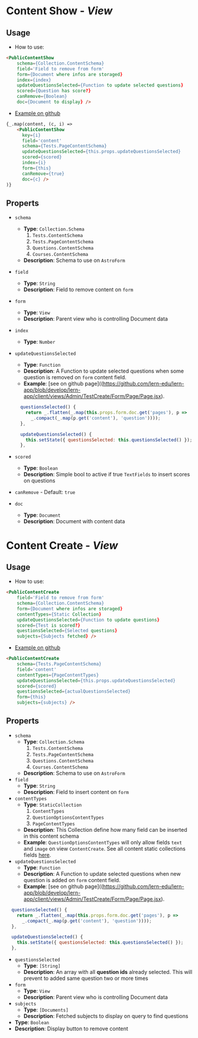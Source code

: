 # Content Show - *View*

## Usage
- How to use:
~~~html
<PublicContentShow
    schema={Collection.ContentSchema}
    field='Field to remove from form'
    form={Document where infos are storaged}
    index={index}
    updateQuestionsSelected={Function to update selected questions}
    scored={Question has score?}
    canRemove={Boolean}
    doc={Document to display} />
~~~
- [Example on github](https://github.com/lern-edu/lern-app/blob/develop/client/views/Admin/TestCreate/Form/Basic/Basic.jsx)
~~~html
{_.map(content, (c, i) =>
    <PublicContentShow
      key={i}
      field='content'
      schema={Tests.PageContentSchema}
      updateQuestionsSelected={this.props.updateQuestionsSelected}
      scored={scored}
      index={i}
      form={this}
      canRemove={true}
      doc={c} />
)}
~~~

## Properts
- `schema`
  - **Type**: `Collection.Schema`
    1. `Tests.ContentSchema`
    2. `Tests.PageContentSchema`
    3. `Questions.ContentSchema`
    4. `Courses.ContentSchema`
  - **Description**: Schema to use on `AstroForm`
- `field`
  - **Type**: `String`
  - **Description**: Field to remove content on `form`
- `form`
  - **Type**: `View`
  - **Description**: Parent view who is controlling Document data
- `index`
  - **Type**: `Number`
- `updateQuestionsSelected`
  - **Type**: `Function`
  - **Description**: A Function to update selected questions when some question is removed on `form` content field.
  - **Example**: [see on github page]((https://github.com/lern-edu/lern-app/blob/develop/lern-app/client/views/Admin/TestCreate/Form/Page/Page.jsx).

  ~~~js
    questionsSelected() {
      return _.flatten(_.map(this.props.form.doc.get('pages'), p =>
        _.compact(_.map(p.get('content'), 'question'))));
    },

    updateQuestionsSelected() {
      this.setState({ questionsSelected: this.questionsSelected() });
    },
  ~~~

- `scored`
  - **Type**: `Boolean`
  - **Description**: Simple bool to active if true `TextFields` to insert scores on questions
- `canRemove` - Default: `true`
- `doc`
  - **Type**: `Document`
  - **Description**: Document with content data

# Content Create - *View*

## Usage
- How to use:
~~~html
<PublicContentCreate
    field='Field to remove from form'
    schema={Collection.ContentSchema}
    form={Document where infos are storaged}
    contentTypes={Static Collection}
    updateQuestionsSelected={Function to update questions}
    scored={Test is scored?}
    questionsSelected={Selected questions}
    subjects={Subjects fetched} />
~~~
- [Example on github](https://github.com/lern-edu/lern-app/blob/develop/lern-app/client/views/Admin/TestCreate/Form/Page/Create.jsx)
~~~html
<PublicContentCreate
    schema={Tests.PageContentSchema}
    field='content'
    contentTypes={PageContentTypes}
    updateQuestionsSelected={this.props.updateQuestionsSelected}
    scored={scored}
    questionsSelected={actualQuestionsSelected}
    form={this}
    subjects={subjects} />
~~~

## Properts
- `schema`
  - **Type**: `Collection.Schema`
    1. `Tests.ContentSchema`
    2. `Tests.PageContentSchema`
    3. `Questions.ContentSchema`
    4. `Courses.ContentSchema`
  - **Description**: Schema to use on `AstroForm`
- `field`
  - **Type**: `String`
  - **Description**: Field to insert content on `form`
- `contentTypes`
  - **Type**: `StaticCollection`
    1. `ContentTypes`
    2. `QuestionOptionsContentTypes`
    3. `PageContentTypes`
  - **Description**: This Collection define how many field can be inserted in this content schema
  - **Example**: `QuestionOptionsContentTypes` will only allow fields `text` and `image` on view `ContentCreate`. See all content static collections fields [here](https://github.com/lern-edu/lern-app/blob/develop/lern-app/packages/se-model/collections/static.js).
- `updateQuestionsSelected`
  - **Type**: `Function`
  - **Description**: A Function to update selected questions when new question is added on `form` content field.
  - **Example**: [see on github page]((https://github.com/lern-edu/lern-app/blob/develop/lern-app/client/views/Admin/TestCreate/Form/Page/Page.jsx).

~~~js
  questionsSelected() {
    return _.flatten(_.map(this.props.form.doc.get('pages'), p =>
      _.compact(_.map(p.get('content'), 'question'))));
  },

  updateQuestionsSelected() {
    this.setState({ questionsSelected: this.questionsSelected() });
  },
~~~

- `questionsSelected`
  - **Type**: `[String]`
  - **Description**: An array with all **question ids** already selected. This will prevent to added same question two or more times
- `form`
  - **Type**: `View`
  - **Description**: Parent view who is controlling Document data
- `subjects`
  - **Type**: `[Documents]`
  - **Description**: Fetched subjects to display on query to find questions
- **Type**: `Boolean`
- **Description**: Display button to remove content
